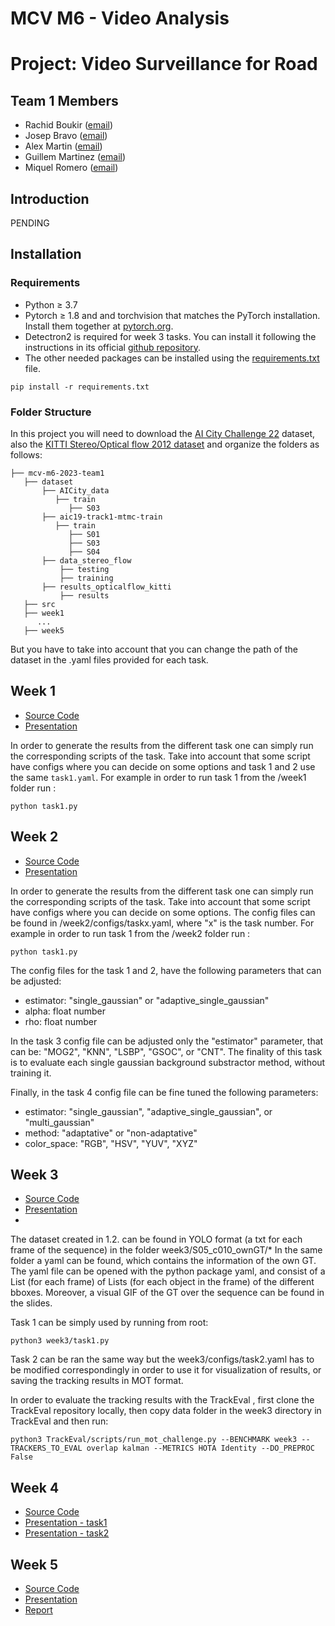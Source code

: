 # MCV M6 - Video Analysis
# Project: Video Surveillance for Road

## Team 1 Members
- Rachid Boukir ([email](mailto:rachid.boukir@autonoma.cat))
- Josep Bravo ([email](mailto:pepbravo11@gmail.com))
- Alex Martin ([email](mailto:alex.martin@midokura.com))
- Guillem Martinez ([email](mailto:guillemmarsan@gmail.com))
- Miquel Romero ([email](mailto:miquel.robla@gmail.com))

## Introduction
 PENDING
 
## Installation
### Requirements
- Python ≥ 3.7
- Pytorch ≥ 1.8 and and torchvision that matches the PyTorch installation. Install them together at [pytorch.org](https://pytorch.org/).
- Detectron2 is required for week 3 tasks. You can install it following the instructions in its official [github repository](https://github.com/facebookresearch/detectron2).
- The other needed packages can be installed using the [requirements.txt](https://github.com/mcv-m6-video/mcv-m6-2023-team1/blob/main/requirements.txt) file.
```
pip install -r requirements.txt
```
### Folder Structure
In this project you will need to download the [AI City Challenge 22](https://www.aicitychallenge.org/2022-data-and-evaluation/) dataset, also the [KITTI Stereo/Optical flow 2012 dataset](https://s3.eu-central-1.amazonaws.com/avg-kitti/data_stereo_flow.zip) and organize the folders as follows:
```        
├── mcv-m6-2023-team1
   ├── dataset
       ├── AICity_data
          ├── train
             ├── S03
       ├── aic19-track1-mtmc-train
          ├── train
             ├── S01
             ├── S03
             ├── S04
       ├── data_stereo_flow
           ├── testing
           ├── training
       ├── results_opticalflow_kitti
           ├── results
   ├── src  
   ├── week1
      ...
   ├── week5
```
But you have to take into account that you can change the path of the dataset in the .yaml files provided for each task.

## Week 1
- [Source Code](https://github.com/mcv-m6-video/mcv-m6-2023-team1/tree/main/week1)
- [Presentation](https://docs.google.com/presentation/d/1tblLMqS2rwEGRwNK6NIIsIg-r4ZXQbJeovDwc3PPRDc/edit?usp=sharing)

In order to generate the results from the different task one can simply run the corresponding scripts of the task.
Take into account that some script have configs where you can decide on some options and task 1 and 2 use the same `task1.yaml`. 
For example in order to run task 1 from the /week1 folder run :
```
python task1.py 
```

## Week 2
- [Source Code](https://github.com/mcv-m6-video/mcv-m6-2023-team1/tree/main/week2)
- [Presentation](https://docs.google.com/presentation/d/1Vzk87VFi-S48UVvC9IeGrX8msQPG8p626TiSDeO3Lig/edit?usp=sharing)

In order to generate the results from the different task one can simply run the corresponding scripts of the task.
Take into account that some script have configs where you can decide on some options. The config files can be found in /week2/configs/taskx.yaml, 
where "x" is the task number.
For example in order to run task 1 from the /week2 folder run :
```
python task1.py 
```
The config files for the task 1 and 2, have the following parameters that can be adjusted:
- estimator: "single_gaussian" or "adaptive_single_gaussian"
- alpha: float number
- rho: float number

In the task 3 config file can be adjusted only the "estimator" parameter, that can be: "MOG2", "KNN", "LSBP", "GSOC", or "CNT". The finality of this task is to evaluate each single gaussian background substractor method, without training it.

Finally, in the task 4 config file can be fine tuned the following parameters:
- estimator: "single_gaussian", "adaptive_single_gaussian", or "multi_gaussian"
- method: "adaptative" or "non-adaptative"
- color_space: "RGB", "HSV", "YUV", "XYZ"

## Week 3

- [Source Code](https://github.com/mcv-m6-video/mcv-m6-2023-team1/tree/main/week3)
- [Presentation](https://docs.google.com/presentation/d/1bTaPiW5-V4t5nyi4mDJ3oiAD_aPqXAO3lbOn-PdhqBw/edit#slide=id.g2238731dbee_0_53)
- 
The dataset created in 1.2. can be found in YOLO format (a txt for each frame of the sequence) in the folder week3/S05_c010_ownGT/*
In the same folder a yaml can be found, which contains the information of the own GT. 
The yaml file can be opened with the python package yaml, and consist of a List (for each frame) of Lists (for each object in the frame) of the different bboxes.
Moreover, a visual GIF of the GT over the sequence can be found in the slides.

Task 1 can be simply used by running from root:
```
python3 week3/task1.py 
```
Task 2 can be ran the same way but the week3/configs/task2.yaml has to be modified correspondingly in order to use it 
for visualization of results, or saving the tracking results in MOT format. 

In order to evaluate the tracking results with the TrackEval , first clone the TrackEval repository locally, then copy
data folder in the week3 directory in TrackEval and then run:
```
python3 TrackEval/scripts/run_mot_challenge.py --BENCHMARK week3 --TRACKERS_TO_EVAL overlap kalman --METRICS HOTA Identity --DO_PREPROC False
```


## Week 4
- [Source Code](https://github.com/mcv-m6-video/mcv-m6-2023-team1/tree/main/week4)
- [Presentation - task1](https://docs.google.com/presentation/d/1FTtwSulFm87SZkPYsDEbVqKK0ixPBFlQ0KzYLtEYOio/edit)
- [Presentation - task2](https://docs.google.com/presentation/d/1i7jyIbeC1bf1TXjsiLCqS8t2q83O2DqegVrfY0NBrIU/edit)


## Week 5
- [Source Code](https://github.com/mcv-m6-video/mcv-m6-2023-team1/tree/main/week5)
- [Presentation](https://docs.google.com/presentation/d/1aG9oz3pBwZF4IP2PRvAQEiDEt2cDAEpn3adElMmn16w/edit?usp=sharing)
- [Report](https://www.overleaf.com/read/wvddxwynvhzz)